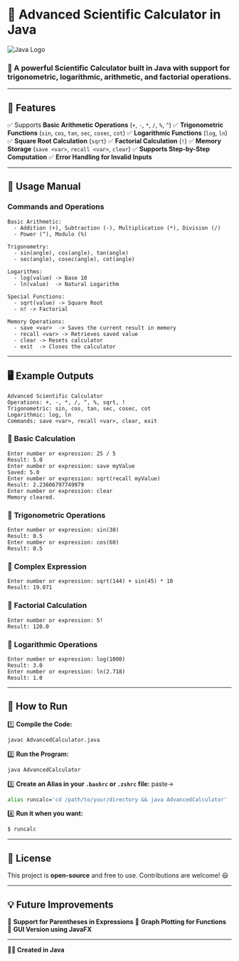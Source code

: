 # 📌 Advanced Scientific Calculator in Java  

![Java Logo](https://upload.wikimedia.org/wikipedia/en/3/30/Java_programming_language_logo.svg)

### 🧮 A powerful **Scientific Calculator** built in Java with support for **trigonometric, logarithmic, arithmetic, and factorial operations**.

---

## 🚀 Features
✅ Supports **Basic Arithmetic Operations** (`+`, `-`, `*`, `/`, `%`, `^`)
✅ **Trigonometric Functions** (`sin`, `cos`, `tan`, `sec`, `cosec`, `cot`)
✅ **Logarithmic Functions** (`log`, `ln`)
✅ **Square Root Calculation** (`sqrt`)
✅ **Factorial Calculation** (`!`)
✅ **Memory Storage** (`save <var>`, `recall <var>`, `clear`)
✅ **Supports Step-by-Step Computation**
✅ **Error Handling for Invalid Inputs**

---

## 📖 Usage Manual
### **Commands and Operations**
```
Basic Arithmetic:
  - Addition (+), Subtraction (-), Multiplication (*), Division (/)
  - Power (^), Modulo (%)

Trigonometry:
  - sin(angle), cos(angle), tan(angle)
  - sec(angle), cosec(angle), cot(angle)

Logarithms:
  - log(value) -> Base 10
  - ln(value)  -> Natural Logarithm

Special Functions:
  - sqrt(value) -> Square Root
  - n! -> Factorial

Memory Operations:
  - save <var>  -> Saves the current result in memory
  - recall <var> -> Retrieves saved value
  - clear -> Resets calculator
  - exit  -> Closes the calculator
```

---

## 🖥️ Example Outputs
```
Advanced Scientific Calculator
Operations: +, -, *, /, ^, %, sqrt, !
Trigonometric: sin, cos, tan, sec, cosec, cot
Logarithmic: log, ln
Commands: save <var>, recall <var>, clear, exit
```
### 📌 **Basic Calculation**
```
Enter number or expression: 25 / 5
Result: 5.0
Enter number or expression: save myValue
Saved: 5.0
Enter number or expression: sqrt(recall myValue)
Result: 2.23606797749979
Enter number or expression: clear
Memory cleared.
```
### 📌 **Trigonometric Operations**
```
Enter number or expression: sin(30)
Result: 0.5
Enter number or expression: cos(60)
Result: 0.5
```
### 📌 **Complex Expression**
```
Enter number or expression: sqrt(144) + sin(45) * 10
Result: 19.071
```
### 📌 **Factorial Calculation**
```
Enter number or expression: 5!
Result: 120.0
```
### 📌 **Logarithmic Operations**
```
Enter number or expression: log(1000)
Result: 3.0
Enter number or expression: ln(2.718)
Result: 1.0
```

---

## 🔧 How to Run
1️⃣ **Compile the Code:**
```sh
javac AdvancedCalculator.java
```

2️⃣ **Run the Program:**
```sh
java AdvancedCalculator
```

3️⃣ **Create an Alias in your ```.bashrc``` or ```.zshrc``` file:**
paste->
```sh
alias runcalc='cd /path/to/your/directory && java AdvancedCalculator'
```

4️⃣  **Run it when you want:**
```sh
$ runcalc
```
---

## 📜 License
This project is **open-source** and free to use. Contributions are welcome! 😃

---

## 💡 Future Improvements
🚀 **Support for Parentheses in Expressions**
🚀 **Graph Plotting for Functions**
🚀 **GUI Version using JavaFX**

---

**👨‍💻 Created in Java**

